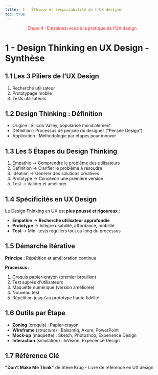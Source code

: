```yaml
---
title:  1 - Éthique et responsabilité de l’UX designer
toc: true
---
```

<p style="color:oklch(70.4% 0.191 22.216); font-weight:bold; text-align:center ">Etape 4 : Entraînez-vous à la pratique de l’UX design</p>

# 1 - Design Thinking en UX Design - Synthèse

## 1.1 Les 3 Piliers de l'UX Design
1. Recherche utilisateur
2. Prototypage mobile
3. Tests utilisateurs

## 1.2 Design Thinking : Définition
- Origine : Silicon Valley, popularisé mondialement
- Définition : Processus de pensée du designer ("Pensée Design")
- Application : Méthodologie par étapes pour innover

## 1.3 Les 5 Étapes du Design Thinking
1. Empathie → Comprendre le problème des utilisateurs
2. Définition → Clarifier le problème à résoudre
3. Idéation → Générer des solutions créatives
4. Prototype → Concevoir une première version
5. Test → Valider et améliorer

## 1.4 Spécificités en UX Design
Le Design Thinking en UX est **plus poussé et rigoureux** :

- **Empathie** → **Recherche utilisateur approfondie**
- **Prototype** → Intègre usabilité, affordance, mobilité
- **Test** → Mini-tests réguliers tout au long du processus

## 1.5 Démarche Itérative
**Principe :** Répétition et amélioration continue

**Processus :**
1. Croquis papier-crayon (premier brouillon)
2. Test auprès d'utilisateurs
3. Maquette numérique (version améliorée)
4. Nouveau test
5. Répétition jusqu'au prototype haute fidélité


## 1.6 Outils par Étape
- **Zoning** (croquis) : Papier-crayon
- **Wireframe** (structure) : Balsamiq, Axure, PowerPoint
- **Mock-up** (maquette) : Sketch, Photoshop, Experience Design
- **Interaction** (simulation) : InVision, Experience Design

## 1.7 Référence Clé
**"Don't Make Me Think"** de Steve Krug - Livre de référence en UX design
